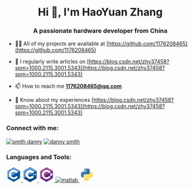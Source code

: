<h1 align="center">Hi 👋, I'm HaoYuan Zhang</h1>
<h3 align="center">A passionate hardware developer from China</h3>

- 👨‍💻 All of my projects are available at [https://github.com/1176208465](https://github.com/1176208465)

- 📝 I regularly write articles on [https://blog.csdn.net/zhy37458?spm=1000.2115.3001.5343](https://blog.csdn.net/zhy37458?spm=1000.2115.3001.5343)

- 📫 How to reach me **1176208465@qq.com**

- 📄 Know about my experiences [https://blog.csdn.net/zhy37458?spm=1000.2115.3001.5343](https://blog.csdn.net/zhy37458?spm=1000.2115.3001.5343)

<h3 align="left">Connect with me:</h3>
<p align="left">
<a href="https://kaggle.com/smith danny" target="blank"><img align="center" src="https://raw.githubusercontent.com/rahuldkjain/github-profile-readme-generator/master/src/images/icons/Social/kaggle.svg" alt="smith danny" height="30" width="40" /></a>
<a href="https://www.youtube.com/c/danny smith" target="blank"><img align="center" src="https://raw.githubusercontent.com/rahuldkjain/github-profile-readme-generator/master/src/images/icons/Social/youtube.svg" alt="danny smith" height="30" width="40" /></a>
</p>

<h3 align="left">Languages and Tools:</h3>
<p align="left"> <a href="https://www.cprogramming.com/" target="_blank" rel="noreferrer"> <img src="https://raw.githubusercontent.com/devicons/devicon/master/icons/c/c-original.svg" alt="c" width="40" height="40"/> </a> <a href="https://www.w3schools.com/cpp/" target="_blank" rel="noreferrer"> <img src="https://raw.githubusercontent.com/devicons/devicon/master/icons/cplusplus/cplusplus-original.svg" alt="cplusplus" width="40" height="40"/> </a> <a href="https://www.w3schools.com/cs/" target="_blank" rel="noreferrer"> <img src="https://raw.githubusercontent.com/devicons/devicon/master/icons/csharp/csharp-original.svg" alt="csharp" width="40" height="40"/> </a> <a href="https://www.mathworks.com/" target="_blank" rel="noreferrer"> <img src="https://upload.wikimedia.org/wikipedia/commons/2/21/Matlab_Logo.png" alt="matlab" width="40" height="40"/> </a> <a href="https://www.python.org" target="_blank" rel="noreferrer"> <img src="https://raw.githubusercontent.com/devicons/devicon/master/icons/python/python-original.svg" alt="python" width="40" height="40"/> </a> </p>
